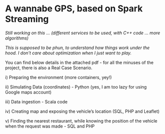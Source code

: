 # A wannabe GPS, based on Spark Streaming


<i>Still working on this ... (different services to be used, with C++ code ... more algorithms)</i>

<i>This is supposed to be phun, to understand how things work under the hood. 
  I don't care about optimization when I just want to play. </i>




You can find below details in the attached pdf - for all the minuses of the project, there is also a Real Case Scenario. 

i)   Preparing the environment (more containers, yey!)

ii)  Simulating Data (coordinates) - Python (yes, I am too lazy for using Google maps account)

iii) Data ingestion - Scala code 

iv) Creating map and exposing the vehicle’s  location (SQL, PHP and Leaflet)

v)  Finding the nearest  restaurant, while knowing the position of the vehicle when the request was made - SQL and  PHP
